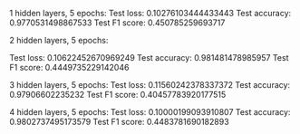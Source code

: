 1 hidden layers, 5 epochs:
Test loss: 0.10276103444433443
Test accuracy: 0.9770531498867533
Test F1 score: 0.450785259693717

2 hidden layers, 5 epochs:

Test loss: 0.10622452670969249
Test accuracy: 0.981481478985957
Test F1 score: 0.4449735229142046

3 hidden layers, 5 epochs:
Test loss: 0.11560242378337372
Test accuracy: 0.97906602235232
Test F1 score: 0.40457783920177515

4 hidden layers, 5 epochs:
Test loss: 0.10000199093910807
Test accuracy: 0.9802737495173579
Test F1 score: 0.4483781690182893